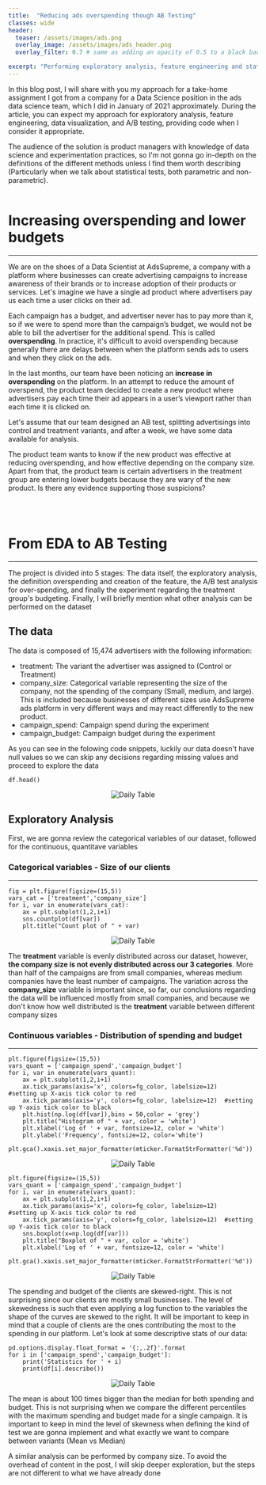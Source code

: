 ```yaml
---
title:  "Reducing ads overspending though AB Testing"
classes: wide
header:
  teaser: /assets/images/ads.png
  overlay_image: /assets/images/ads_header.png
  overlay_filter: 0.7 # same as adding an opacity of 0.5 to a black background

excerpt: "Performing exploratory analysis, feature engineering and statistical techniques to address business questions regarding ads overspending"
---
```

 

In this blog post, I will share with you my approach for a take-home assignment I got from a company for a Data Science position in the ads data science team, which I did in January of 2021 approximately. During the article, you can expect my approach for exploratory analysis, feature engineering, data visualization, and A/B testing, providing code when I consider it appropriate. 

The audience of the solution is product managers with knowledge of data science and experimentation practices, so I'm not gonna go in-depth on the definitions of the different methods unless I find them worth describing (Particularly when we talk about statistical tests, both parametric and non-parametric).
<br>
<br>

# Increasing overspending and lower budgets
---
We are on the shoes of a Data Scientist at AdsSupreme, a company with a platform where businesses can create advertising campaigns to increase awareness of their brands or to increase adoption of their products or services. Let's imagine we have a single ad product where advertisers pay us each time a user clicks on their ad.

Each campaign has a budget, and advertiser never has to pay more than it, so if we were to spend
more than the campaign’s budget, we would not be able to bill the advertiser for the additional
spend. This is called **overspending**. In practice, it's difficult to avoid overspending because generally there are delays between when the platform sends ads to users and when they click on the ads.

In the last months, our team have been noticing an **increase in overspending** on the platform. In an
attempt to reduce the amount of overspend, the product team decided to create a new product where
advertisers pay each time their ad appears in a user’s viewport rather than each time it is clicked
on.

Let's assume that our team designed an AB test, splitting advertisings into control and treatment variants, and after a week, we have some data available for analysis.

The product team wants to know if the new product was effective at reducing overspending, and how effective depending on the company size. Apart from that, the product team is certain advertisers in the treatment group are entering lower budgets because they are wary of the new product. Is there any evidence supporting those suspicions?


<br>
<br>

# From EDA to AB Testing
---

The project is divided into 5 stages: The data itself, the exploratory analysis, the definition overspending and creation of the feature, the A/B test analysis for over-spending, and finally the experiment regarding the treatment group's budgeting. Finally, I will briefly mention what other analysis can be performed on the dataset


## The data 

The data is composed of 15,474 advertisers with the following information:
- treatment: The variant the advertiser was assigned to (Control or Treatment)
- company_size: Categorical variable representing the size of the company, not the spending of the company (Small, medium, and large). This is
included because businesses of different sizes use AdsSupreme ads platform in very different ways and may react differently to the new product.
- campaign_spend: Campaign spend during the experiment
- campaign_budget: Campaign budget during the experiment

As you can see in the folowing code snippets, luckily our data doesn't have null values so we can skip any decisions regarding missing values and proceed to explore the data
```
df.head()
```


<p align="center">
<img src="{{ site.url }}{{ site.baseurl }}/assets/images/ads_overspending/dataframe.png" alt="Daily Table">
</p>

## Exploratory Analysis
First, we are gonna review the categorical variables of our dataset, followed for the continuous, quantitave variables

### Categorical variables - Size of our clients
---

```
fig = plt.figure(figsize=(15,5))
vars_cat = ['treatment','company_size']
for i, var in enumerate(vars_cat):
    ax = plt.subplot(1,2,i+1)
    sns.countplot(df[var])
    plt.title("Count plot of " + var)  
```
<p align="center">
<img src="{{ site.url }}{{ site.baseurl }}/assets/images/ads_overspending/categorical_barplot.png" alt="Daily Table">
</p>

The **treatment** variable is evenly distributed across our dataset, however, **the company size is not evenly distributed across our 3 categories**. More than half of the campaigns are from small companies, whereas medium companies have the least number of campaigns. The variation across the **company_size** variable is important since, so far, our conclusions regarding the data will be influenced mostly from small companies, and because we don't know how well distributed is the **treatment** variable between different company sizes


### Continuous variables - Distribution of spending and budget
---
```
plt.figure(figsize=(15,5))
vars_quant = ['campaign_spend','campaign_budget']
for i, var in enumerate(vars_quant):
    ax = plt.subplot(1,2,i+1)
    ax.tick_params(axis='x', colors=fg_color, labelsize=12)    #setting up X-axis tick color to red
    ax.tick_params(axis='y', colors=fg_color, labelsize=12)  #setting up Y-axis tick color to black
    plt.hist(np.log(df[var]),bins = 50,color = 'grey')
    plt.title("Histogram of " + var, color = 'white')
    plt.xlabel('Log of ' + var, fontsize=12, color = 'white')
    plt.ylabel('Frequency', fontsize=12, color='white')
    plt.gca().xaxis.set_major_formatter(mticker.FormatStrFormatter('%d'))
```

<p align="center">
<img src="{{ site.url }}{{ site.baseurl }}/assets/images/ads_overspending/histogram.png" alt="Daily Table">
</p>

```
plt.figure(figsize=(15,5))
vars_quant = ['campaign_spend','campaign_budget']
for i, var in enumerate(vars_quant):
    ax = plt.subplot(1,2,i+1)
    ax.tick_params(axis='x', colors=fg_color, labelsize=12)    #setting up X-axis tick color to red
    ax.tick_params(axis='y', colors=fg_color, labelsize=12)  #setting up Y-axis tick color to black
    sns.boxplot(x=np.log(df[var]))
    plt.title("Boxplot of " + var, color = 'white')
    plt.xlabel('Log of ' + var, fontsize=12, color = 'white')
    plt.gca().xaxis.set_major_formatter(mticker.FormatStrFormatter('%d'))
```

<p align="center">
<img src="{{ site.url }}{{ site.baseurl }}/assets/images/ads_overspending/boxplot.png" alt="Daily Table">
</p>


The spending and budget of the clients are skewed-right. This is not surprising since our clients are mostly small businesses. The level of skewedness is such that even applying a log function to the variables the shape of the curves are skewed to the right. It will be important to keep in mind that a couple of clients are the ones contributing the most to the spending in our platform. Let's look at some descriptive stats of our data:

```
pd.options.display.float_format = '{:,.2f}'.format
for i in ['campaign_spend','campaign_budget']:
    print('Statistics for ' + i)
    print(df[i].describe())
```

<!-- | Variable    |campaign_spend | campaign_budget |
| ----------- | ------------- | --------------- |
| Count       | 15,474.00     | 15,474.00       |
| mean        | 4,903.04      | 5,772.61        |
| std         | 65,166.92     | 99,033.81       |
| min         | 0.36          | 0.09            |
| 25%         | 15.18         | 12.79           |
| 50%         | 50.09         | 48.82           |
|75%          | 236.55        | 252.32          |
| max         | 5,289,216.88  | 10,242,888.21   | -->


<p align="center">
<img src="{{ site.url }}{{ site.baseurl }}/assets/images/ads_overspending/stats_table.png" alt="Daily Table">
</p>

The mean is about 100 times bigger than the median for both spending and budget. This is not surprising when we compare the different percentiles with the maximum spending and budget made for a single campaign. It is important to keep in mind the level of skewness when defining the kind of test we are gonna implement and what exactly we want to compare between variants (Mean vs Median)

A similar analysis can be performed by company size. To avoid the overhead of content in the post, I will skip deeper exploration, but the steps are not different to what we have already done

